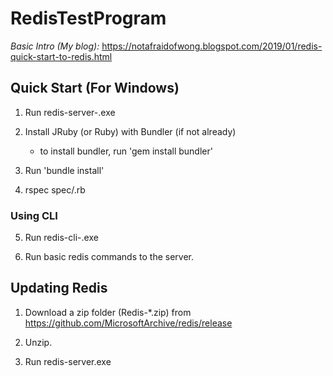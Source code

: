# RedisTestProgram

*Basic Intro (My blog):*
https://notafraidofwong.blogspot.com/2019/01/redis-quick-start-to-redis.html

## Quick Start (For Windows)
1. Run redis-server-<version num>.exe  

2. Install JRuby (or Ruby) with Bundler (if not already)
	 - to install bundler, run 'gem install bundler'

3. Run 'bundle install'

4. rspec spec/<any file>.rb

### Using CLI

5. Run redis-cli-<version num>.exe

6. Run basic redis commands to the server.

## Updating Redis

1. Download a zip folder (Redis-*.zip) from https://github.com/MicrosoftArchive/redis/release

2. Unzip.

3. Run redis-server.exe
